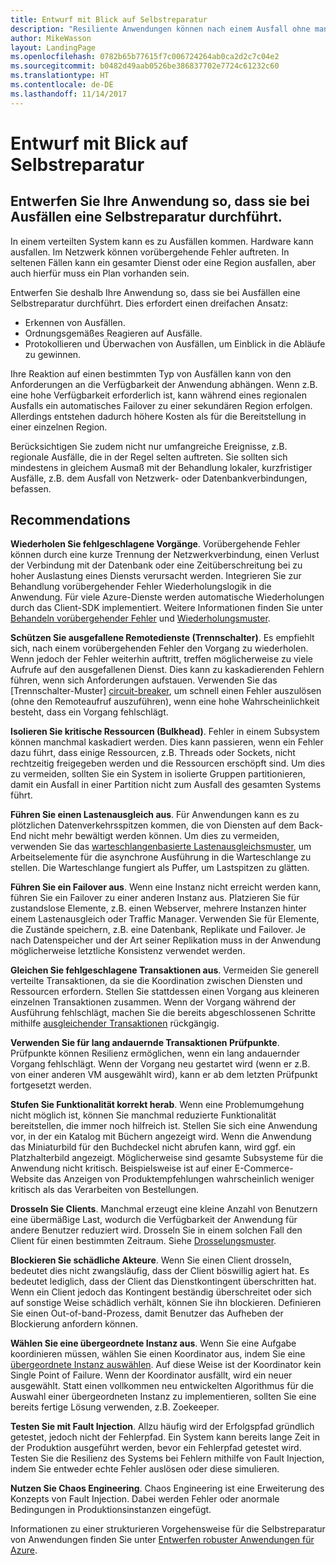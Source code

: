 ```yaml
---
title: Entwurf mit Blick auf Selbstreparatur
description: "Resiliente Anwendungen können nach einem Ausfall ohne manuellen Eingriff wiederhergestellt werden."
author: MikeWasson
layout: LandingPage
ms.openlocfilehash: 0782b65b77615f7c006724264ab0ca2d2c7c04e2
ms.sourcegitcommit: b0482d49aab0526be386837702e7724c61232c60
ms.translationtype: HT
ms.contentlocale: de-DE
ms.lasthandoff: 11/14/2017
---
```

# <a name="design-for-self-healing"></a>Entwurf mit Blick auf Selbstreparatur

## <a name="design-your-application-to-be-self-healing-when-failures-occur"></a>Entwerfen Sie Ihre Anwendung so, dass sie bei Ausfällen eine Selbstreparatur durchführt.

In einem verteilten System kann es zu Ausfällen kommen. Hardware kann ausfallen. Im Netzwerk können vorübergehende Fehler auftreten. In seltenen Fällen kann ein gesamter Dienst oder eine Region ausfallen, aber auch hierfür muss ein Plan vorhanden sein.

Entwerfen Sie deshalb Ihre Anwendung so, dass sie bei Ausfällen eine Selbstreparatur durchführt. Dies erfordert einen dreifachen Ansatz:

- Erkennen von Ausfällen.
- Ordnungsgemäßes Reagieren auf Ausfälle.
- Protokollieren und Überwachen von Ausfällen, um Einblick in die Abläufe zu gewinnen.

Ihre Reaktion auf einen bestimmten Typ von Ausfällen kann von den Anforderungen an die Verfügbarkeit der Anwendung abhängen. Wenn z.B. eine hohe Verfügbarkeit erforderlich ist, kann während eines regionalen Ausfalls ein automatisches Failover zu einer sekundären Region erfolgen. Allerdings entstehen dadurch höhere Kosten als für die Bereitstellung in einer einzelnen Region. 

Berücksichtigen Sie zudem nicht nur umfangreiche Ereignisse, z.B. regionale Ausfälle, die in der Regel selten auftreten. Sie sollten sich mindestens in gleichem Ausmaß mit der Behandlung lokaler, kurzfristiger Ausfälle, z.B. dem Ausfall von Netzwerk- oder Datenbankverbindungen, befassen.

## <a name="recommendations"></a>Recommendations

**Wiederholen Sie fehlgeschlagene Vorgänge**. Vorübergehende Fehler können durch eine kurze Trennung der Netzwerkverbindung, einen Verlust der Verbindung mit der Datenbank oder eine Zeitüberschreitung bei zu hoher Auslastung eines Diensts verursacht werden. Integrieren Sie zur Behandlung vorübergehender Fehler Wiederholungslogik in die Anwendung. Für viele Azure-Dienste werden automatische Wiederholungen durch das Client-SDK implementiert. Weitere Informationen finden Sie unter [Behandeln vorübergehender Fehler][transient-fault-handling] und [Wiederholungsmuster][retry].

**Schützen Sie ausgefallene Remotedienste (Trennschalter)**. Es empfiehlt sich, nach einem vorübergehenden Fehler den Vorgang zu wiederholen. Wenn jedoch der Fehler weiterhin auftritt, treffen möglicherweise zu viele Aufrufe auf den ausgefallenen Dienst. Dies kann zu kaskadierenden Fehlern führen, wenn sich Anforderungen aufstauen. Verwenden Sie das [Trennschalter-Muster] [ circuit-breaker], um schnell einen Fehler auszulösen (ohne den Remoteaufruf auszuführen), wenn eine hohe Wahrscheinlichkeit besteht, dass ein Vorgang fehlschlägt.  

**Isolieren Sie kritische Ressourcen (Bulkhead)**. Fehler in einem Subsystem können manchmal kaskadiert werden. Dies kann passieren, wenn ein Fehler dazu führt, dass einige Ressourcen, z.B. Threads oder Sockets, nicht rechtzeitig freigegeben werden und die Ressourcen erschöpft sind. Um dies zu vermeiden, sollten Sie ein System in isolierte Gruppen partitionieren, damit ein Ausfall in einer Partition nicht zum Ausfall des gesamten Systems führt.  

**Führen Sie einen Lastenausgleich aus**. Für Anwendungen kann es zu plötzlichen Datenverkehrsspitzen kommen, die von Diensten auf dem Back-End nicht mehr bewältigt werden können. Um dies zu vermeiden, verwenden Sie das [warteschlangenbasierte Lastenausgleichsmuster][load-level], um Arbeitselemente für die asynchrone Ausführung in die Warteschlange zu stellen. Die Warteschlange fungiert als Puffer, um Lastspitzen zu glätten. 

**Führen Sie ein Failover aus**. Wenn eine Instanz nicht erreicht werden kann, führen Sie ein Failover zu einer anderen Instanz aus. Platzieren Sie für zustandslose Elemente, z.B. einen Webserver, mehrere Instanzen hinter einem Lastenausgleich oder Traffic Manager. Verwenden Sie für Elemente, die Zustände speichern, z.B. eine Datenbank, Replikate und Failover. Je nach Datenspeicher und der Art seiner Replikation muss in der Anwendung möglicherweise letztliche Konsistenz verwendet werden. 

**Gleichen Sie fehlgeschlagene Transaktionen aus**. Vermeiden Sie generell verteilte Transaktionen, da sie die Koordination zwischen Diensten und Ressourcen erfordern. Stellen Sie stattdessen einen Vorgang aus kleineren einzelnen Transaktionen zusammen. Wenn der Vorgang während der Ausführung fehlschlägt, machen Sie die bereits abgeschlossenen Schritte mithilfe [ausgleichender Transaktionen][compensating-transactions] rückgängig. 

**Verwenden Sie für lang andauernde Transaktionen Prüfpunkte**. Prüfpunkte können Resilienz ermöglichen, wenn ein lang andauernder Vorgang fehlschlägt. Wenn der Vorgang neu gestartet wird (wenn er z.B. von einer anderen VM ausgewählt wird), kann er ab dem letzten Prüfpunkt fortgesetzt werden.

**Stufen Sie Funktionalität korrekt herab**. Wenn eine Problemumgehung nicht möglich ist, können Sie manchmal reduzierte Funktionalität bereitstellen, die immer noch hilfreich ist. Stellen Sie sich eine Anwendung vor, in der ein Katalog mit Büchern angezeigt wird. Wenn die Anwendung das Miniaturbild für den Buchdeckel nicht abrufen kann, wird ggf. ein Platzhalterbild angezeigt. Möglicherweise sind gesamte Subsysteme für die Anwendung nicht kritisch. Beispielsweise ist auf einer E-Commerce-Website das Anzeigen von Produktempfehlungen wahrscheinlich weniger kritisch als das Verarbeiten von Bestellungen.

**Drosseln Sie Clients**. Manchmal erzeugt eine kleine Anzahl von Benutzern eine übermäßige Last, wodurch die Verfügbarkeit der Anwendung für andere Benutzer reduziert wird. Drosseln Sie in einem solchen Fall den Client für einen bestimmten Zeitraum. Siehe [Drosselungsmuster][throttle].

**Blockieren Sie schädliche Akteure**. Wenn Sie einen Client drosseln, bedeutet dies nicht zwangsläufig, dass der Client böswillig agiert hat. Es bedeutet lediglich, dass der Client das Dienstkontingent überschritten hat. Wenn ein Client jedoch das Kontingent beständig überschreitet oder sich auf sonstige Weise schädlich verhält, können Sie ihn blockieren. Definieren Sie einen Out-of-band-Prozess, damit Benutzer das Aufheben der Blockierung anfordern können.

**Wählen Sie eine übergeordnete Instanz aus**. Wenn Sie eine Aufgabe koordinieren müssen, wählen Sie einen Koordinator aus, indem Sie eine [übergeordnete Instanz auswählen][leader-election]. Auf diese Weise ist der Koordinator kein Single Point of Failure. Wenn der Koordinator ausfällt, wird ein neuer ausgewählt. Statt einen vollkommen neu entwickelten Algorithmus für die Auswahl einer übergeordneten Instanz zu implementieren, sollten Sie eine bereits fertige Lösung verwenden, z.B. Zoekeeper.  

**Testen Sie mit Fault Injection**. Allzu häufig wird der Erfolgspfad gründlich getestet, jedoch nicht der Fehlerpfad. Ein System kann bereits lange Zeit in der Produktion ausgeführt werden, bevor ein Fehlerpfad getestet wird. Testen Sie die Resilienz des Systems bei Fehlern mithilfe von Fault Injection, indem Sie entweder echte Fehler auslösen oder diese simulieren. 

**Nutzen Sie Chaos Engineering**. Chaos Engineering ist eine Erweiterung des Konzepts von Fault Injection. Dabei werden Fehler oder anormale Bedingungen in Produktionsinstanzen eingefügt. 

Informationen zu einer strukturieren Vorgehensweise für die Selbstreparatur von Anwendungen finden Sie unter [Entwerfen robuster Anwendungen für Azure][resiliency-overview].  

[circuit-breaker]: ../../patterns/circuit-breaker.md
[compensating-transactions]: ../../patterns/compensating-transaction.md
[leader-election]: ../../patterns/leader-election.md
[load-level]: ../../patterns/queue-based-load-leveling.md
[resiliency-overview]: ../../resiliency/index.md
[retry]: ../../patterns/retry.md
[throttle]: ../../patterns/throttling.md
[transient-fault-handling]: ../../best-practices/transient-faults.md

